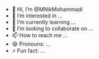 - 👋 Hi, I’m @MNikMohammadi
- 👀 I’m interested in ...
- 🌱 I’m currently learning ...
- 💞️ I’m looking to collaborate on ...
- 📫 How to reach me ...
- 😄 Pronouns: ...
- ⚡ Fun fact: ...

<!---
MNekMohammade/MNekMohammade is a ✨ special ✨ repository because its `README.md` (this file) appears on your GitHub profile.
You can click the Preview link to take a look at your changes.
--->
